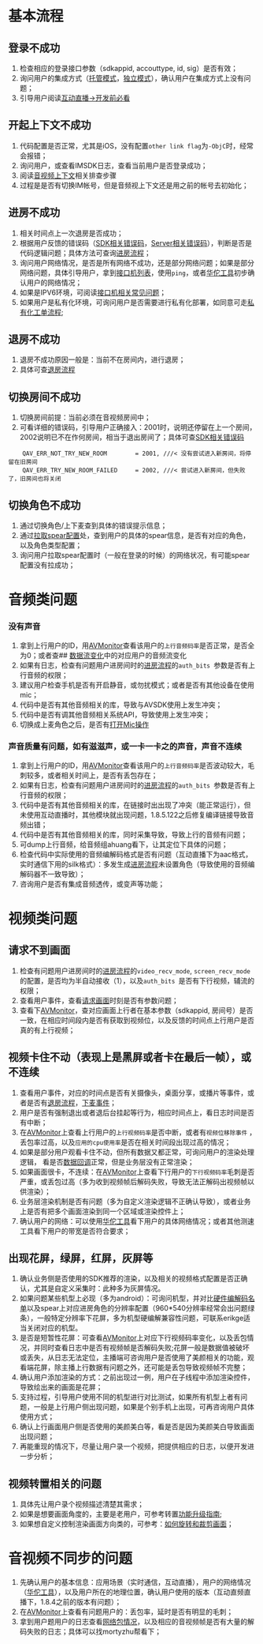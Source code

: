 
# <a name="log_basic">基本流程</a>
## <a name="log_basic_login">登录不成功</a>
1. 检查相应的登录接口参数（sdkappid, accouttype, id, sig）是否有效；
2. 询问用户的集成方式（[托管模式](https://www.qcloud.com/document/product/268/7655)，[独立模式](https://www.qcloud.com/document/product/268/7654)），确认用户在集成方式上没有问题；
3. 引导用户阅读[互动直播->开发前必看](https://www.qcloud.com/document/product/268/7540)

## <a name="log_basic_startcontext">开起上下文不成功</a>
1. 代码配置是否正常，尤其是iOS，没有配置`other link flag`为`-ObjC`时，经常会报错；
2. 询问用户，或查看IMSDK日志，查看当前用户是否登录成功；
3. 阅读<a href="AVSDK日志分析_基础流程.md?#log_startcontext">音视频上下文</a>相关排查步骤
4. 过程是是否有切换IM帐号，但是音频视上下文还是用之前的帐号去初始化；

## <a name="log_basic_enterroom">进房不成功</a>
1. 相关时间点上一次退房是否成功；
1. 根据用户反馈的错误码（[SDK相关错误码](https://www.qcloud.com/document/product/268/8423)，<a href="10000以上被转换的错误码.xls">Server相关错误码</a>），判断是否是代码逻辑问题；具体方法可查询<a href="AVSDK日志分析_基础流程.md?#log_enterroom">进房流程</a>；
2. 询问用户网络情况，是否是所有网络不成功，还是部分网络问题；如果是部分网络问题，具体引导用户，拿到<a href="AVSDK日志分析_基础流程.md?#log_enterroom_ipaddress">接口机列表</a>，使用`ping`，或者[华佗工具](http://ping.huatuo.qq.com/)初步确认用户的网络情况；
3. 如果是IPV6环境，可阅读<a href="AVSDK日志分析_基础流程.md?#log_enterroom_ipaddress_problems">接口机相关常见问题</a>；
4. 如果用户是私有化环境，可询问用户是否需要进行私有化部署，如同意可走<a href="#log_workorder_private">私有化工单流程</a>;

## <a name="log_basic_exitroom">退房不成功</a>
1. 退房不成功原因一般是：当前不在房间内，进行退房；
2. 具体可查<a href="AVSDK日志分析_基础流程.md?#log_exitroom">退房流程</a>

## <a name="log_basic_exitroom">切换房间不成功</a>
1. 切换房间前提：当前必须在音视频房间中；
2. 可看详细的错误码，引导用户正确接入：2001时，说明还停留在上一个房间，2002说明已不在作何房间，相当于退出房间了；具体可查[SDK相关错误码](https://www.qcloud.com/document/product/268/8423)

```
    QAV_ERR_NOT_TRY_NEW_ROOM        = 2001, ///< 没有尝试进入新房间，将停留在旧房间    QAV_ERR_TRY_NEW_ROOM_FAILED     = 2002, ///< 尝试进入新房间，但失败了，旧房间也将关闭
```

## <a name="log_param_changeavcontrolrole">切换角色不成功</a>
1. 通过<a name="AVSDK日志分析_非常用流程.md?#log_changecontrolrole">切换角色/上下麦</a>查到具体的错误提示信息；
2. 通过<a href="AVSDK日志分析_基础流程.md?#log_getspearinfo">拉取spear配置</a>处，查到用户的具体的spear信息，是否有对应的角色，以及角色类型配置；
3. 询问用户拉取spear配置时（一般在登录的时候）的网络状况，有可能spear配置没有拉成功；




# <a name="log_audio">音频类问题</a>

### <a name="log_noaudio">没有声音</a>
1. 拿到上行用户的ID，用[AVMonitor](http://avq.server.com/reportapp/)查看该用户的`上行音频码率`是否正常，是否全为0；或者查## <a href="AVSDK日志分析_非常用流程.md?#log_avdata">数据流变化</a>中的对应用户的音频流变化
2. 如果有日志，检查有问题用户进房间时的<a href="AVSDK日志分析_基础流程.md?#log_enterroom">进房流程</a>的`auth_bits `参数是否有上行音频的权限；
3. 建议用户检查手机是否有开启静音，或勿扰模式；或者是否有其他设备在使用mic；
4. 代码中是否有其他音频相关的库，导致与AVSDK使用上发生冲突；
5. 代码中是否有调其他音频相关系统API，导致使用上发生冲突；
6. 切换成上麦角色之后，是否有<a href="AVSDK日志分析_非常用流程.md?#log_mic">打开Mic操作</a>


### <a name="log_audio_stuck">声音质量有问题，如有滋滋声，或一卡一卡之的声音，声音不连续</a>
1. 拿到上行用户的ID，用[AVMonitor](http://avq.server.com/reportapp/)查看该用户的`上行音频码率`是否波动较大，毛刺较多，或者相关时间上，是否有丢包存在；
2. 如果有日志，检查有问题用户进房间时的<a href="AVSDK日志分析_基础流程.md?#log_enterroom">进房流程</a>的`auth_bits `参数是否有上行音频的权限；
3. 代码中是否有其他音频相关的库，在链接时出出现了冲突（能正常运行），但未使用互动直播时，其他模块就出现问题，1.8.5.122之后修复编译链接导致音频出错；
3. 代码中是否有其他音频相关的库，同时采集导致，导致上行的音频有问题；
4. 可<a name="AVSDK日志分析_基础流程.md?#log_dumpaudio">dump上行音频</a>，给音频组ahuang看下，让其定位下具体的问题；
5. 检查代码中实际使用的音频编解码格式是否有问题（互动直播下为aac格式，实时通信下用的silk格式）：多发生成<a href="AVSDK日志分析_基础流程.md?#log_enterroom">进房流程</a>未设置角色（导致使用的音频编解码器不一致导致）；
6. 咨询用户是否有集成音频透传，或变声等功能；


# <a name="log_video">视频类问题</a>

## <a name="log_video_requestviewlist">请求不到画面</a>
1. 检查有问题用户进房间时的<a href="AVSDK日志分析_基础流程.md?#log_enterroom">进房流程</a>的`video_recv_mode`, `screen_recv_mode` 的配置，是否均为半自动接收（1），以及`auth_bits `是否有下行视频，辅流的权限；
2. 查看<a name="AVSDK日志分析_基础流程.md?#log_eventid">用户事件</a>，查看<a href="AVSDK日志分析_基础流程.md?#log_requestviewlist">请求画面</a>时刻是否有参数问题；
3. 查看下[AVMonitor](http://avq.server.com/reportapp/)，查对应画面上行者在基本参数（sdkappid, 房间号）是否一致，在相应时间段内是否有获取到视频位，以及反馈的时间点上行用户是否真的有上行视频；

## <a name="log_video_stuck">视频卡住不动（表现上是黑屏或者卡在最后一帧），或不连续</a>
1. 查看<a name="AVSDK日志分析_基础流程.md?#log_eventid">用户事件</a>，对应的时间点是否有关摄像头，桌面分享，或播片等事件，或者是否有<a href="AVSDK日志分析_基础流程.md?#log_exitroom">退房流程</a>，<a href="AVSDK日志分析_非常用流程.md?#log_changecontrolrole">下麦事件</a>；
2. 用户是否有强制退出或者退后台挂起等行为，相应时间点上，看日志时间是否有中断；
3. 在[AVMonitor](http://avq.server.com/reportapp/)上查看上行用户的`上行视频码率`是否中断，或者有`视频位移除事件` ，丢包率过高，以及`应用的cpu使用率`是否在相关时间段出现过高的情况；
4. 如果是部分用户观看卡住不动，但所有数据又都正常，可询问用户的渲染处理逻辑， 看是否<a href="AVSDK日志分析_非常用流程.md?#log_avdata">数据回调</a>正常，但是业务层没有正常渲染；
5. 如果画面很卡，不连续：在[AVMonitor](http://avq.server.com/reportapp/)上查看下行用户的`下行视频码率`毛刺是否严重，或丢包过高（多为收到视频帧后解码失败，导致无法正解码出视频帧以供渲染）；
6. 业务层渲染机制是否有问题（多为自定义渲染逻辑不正确认导致），或者业务上是否有把多个画面渲染到同一个区域或渲染控件上；
7. 确认用户的网络：可以使用[华佗工具](http://ping.huatuo.qq.com/)看下用户的具体网络情况；或者其他测速工具看下用户的带宽是否符合要求；

## <a name="log_video_badframe">出现花屏，绿屏，红屏，灰屏等</a>
1. 确认业务侧是否使用的SDK推荐的渲染，以及相关的视频格式配置是否正确认，尤其是自定义采集时：此种多为灰屏情况。
2. 如果问题某些机型上必现（多为android）：可询问机型，并对比[硬件编解码名单](http://tapd.oa.com/mobile_av/markdown_wikis/#硬件编解码名单)以及spear上对应进房角色的分辨率配置（960*540分辨率经常会出问题绿条），一般特定分辨率下花屏，多为机型硬编解兼容性问题，可联系erikge适当关闭对应的机型。
3. 是否是短暂性花屏：可查看[AVMonitor](http://avq.server.com/reportapp/)上对应下行视频码率变化，以及丢包情况，并同时查看日志中是否有视频帧是否解码失败;花屏一般是数据值被破坏或丢失，从日志无法定位，主播端可咨询用户是否使用了美颜相关的功能，观看端花屏，除主播上行数据有问题之外，还可能是丢包导致视频帧不完整；
4. 确认用户添加渲染的方式：之前出现过一例，用户在子线程中添加渲染控件，导致绘出来的画面是花屏；
5. 支持过程，引导用户使用不同的机型进行对比测试，如果所有机型上者有问题，一般是上行用户侧出现问题，如果是个别手机上出现，可再咨询用户具体使用方式；
6. 确认上行画面用户侧是否使用的美颜美白等，看是否是因为美颜美白导致画面出现问题；
7. 再能重现的情况下，尽量让用户录一个视频，把提供相应的日志，以便开发进一步分析；


## <a name="log_video_rotate">视频转置相关的问题</a>
1. 具体先让用户录个视频描述清楚其需求；
2. 如果是想要画面角度的，主要是老用户，可参考转置[功能升级指南](https://github.com/zhaoyang21cn/suixinbo_doc/blob/master/doc2/AVSDK%201.8.4%E8%BD%AC%E7%BD%AE%E5%8A%9F%E8%83%BD%E5%8D%87%E7%BA%A7%E6%8C%87%E5%8D%97.md);
3. 如果想自定义控制渲染画面方向类的，可参考：[如何旋转和裁剪画面](https://www.qcloud.com/document/product/268/7647)；



# <a name="log_avsync">音视频不同步的问题</a>

1. 先确认用户的基本信息：应用场景（实时通信，互动直播），用户的网络情况（[华佗工具](http://ping.huatuo.qq.com/)），以及用户所在的地理位置，确认用户使用的版本（互动直频直播下，1.8.4之前的版本有问题）；
2. 在[AVMonitor](http://avq.server.com/reportapp/)上查看有问题用户的：丢包率，延时是否有明显的毛刺；
3. 拿到用户题用户的日志查看<a href="AVSDK日志分析_非常用流程.md?#log_net">网络包情况</a>，以及相应的音视频帧是否有大量的解码失败的日志；具体可以找mortyzhu帮看下； 







<!--# <a name="log_device">设备操作相关</a>
## <a name="log_device_mic">Mic相关问题</a>



### <a name="log_device_camera">Camera相关问题</a>

### <a name="log_device_speaker">Speaker相关问题</a>

### <a name="log_device_aux">辅路相关的问题</a>-->

<!--## <a name="log_param">参数配置类问题</a>
### <a name="log_param_sdkappid">SDKAppID</a>

### <a name="log_param_spear">Spear配置信息</a>
### <a name="log_param_enterroom">进房参数配置</a>


## <a name="log_updownmic">互动连麦类</a>
### <a name="log_updownmic_updonwparam">上麦下麦问题</a>
#### 切换角色不成功
1. 通过<a name="AVSDK日志分析_非常用流程.md?#log_changecontrolrole">切换角色/上下麦</a>
1. 检查用户的spear配置中是否有对应

### <a name="log_updownmic_video">连麦过程中视频有问题</a>
### <a name="log_updownmic_audio">连麦过程中音频有问题</a>-->



<!--

## <a name="log_audio">音频类问题</a>
### <a name="log_audio_noaudio">没有声音</a>
### <a name="log_audio_stuck">声音卡顿</a>
### <a name="log_audio_quality">声音有问题</a>

## <a name="log_video">视频相关的问题</a>
### <a name="log_video_noframe">无视频画面，黑屏</a>
### <a name="log_video_badframe">花屏，绿屏，红屏</a>
### <a name="log_video_stuck">视频画面卡顿</a>
### <a name="log_video_render">渲染相关的crash</a>


## <a name="log_avsync">音视频不同步的问题</a>



## <a name="log_performance">性能相关的问题</a>

## <a name="log_compatibility">新老版本兼容性问题</a>

## <a name="log_crash">crash相关的问题</a>

## <a name="log_debug">需要AVSDK排查的问题</a>

## <a name="log_workorder">工单相关流程</a>
### <a name="log_workorder_livecode">直播码相关</a>
### <a name="log_workorder_rotate">转置相关</a>
### <a name="log_workorder_private">私有化</a>-->








